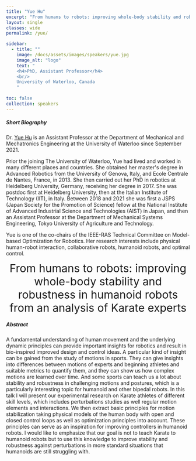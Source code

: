 ```yaml
---
title: "Yue Hu"
excerpt: "From humans to robots: improving whole-body stability and robustness in humanoid robots from an analysis of Karate experts"
layout: single 
classes: wide
permalink: /yue/

sidebar:
  - title: ""
    image: /docs/assets/images/speakers/yue.jpg
    image_alt: "logo"
    text: "
    <h4>PhD, Assistant Professor</h4> 
    <br/>
    University of Waterloo, Canada
    "
  
toc: false 
collection: speakers
---
```


##### Short Biography 

Dr. [Yue Hu](https://uwaterloo.ca/scholar/y526hu) is an Assistant Professor at the Department of Mechanical and Mechatronics Engineering at the University of Waterloo since September 2021.

Prior the joining The University of Waterloo, Yue had lived and worked in many different places and countries. She obtained her master's degree in Advanced Robotics from the University of Genova, Italy, and Ecole Centrale de Nantes, France, in 2013. She then carried out her PhD in robotics at Heidelberg University, Germany, receiving her degree in 2017. She was postdoc first at Heidelberg University, then at the Italian Institute of Technology (IIT), in Italy. Between 2018 and 2021 she was first a JSPS (Japan Society for the Promotion of Science) fellow at the National Institute of Advanced Industrial Science and Technologies (AIST) in Japan, and then an Assistant Professor at the Department of Mechanical Systems Engineering, Tokyo University of Agriculture and Technology.

Yue is one of the co-chairs of the IEEE-RAS Technical Committee on Model-based Optimization for Robotics. Her research interests include physical human-robot interaction, collaborative robots, humanoid robots, and optimal control.

<center style="font-size:30px">
From humans to robots: improving whole-body stability and robustness in humanoid robots from an analysis of Karate experts
</center>

##### Abstract


A fundamental understanding of human movement and the underlying dynamic principles can provide important insights for robotics and result in bio-inspired improved design and control ideas. A particular kind of insight can be gained from the study of motions in sports.  They can give insights into differences between motions of experts and beginning athletes and suitable metrics to quantify them, and they can show us how complex motions are learned over time. And some sports can teach us a lot about stability and robustness in challenging motions and postures, which is a particularly interesting topic for humanoid and other bipedal robots.
In this talk I will present our experimental research on Karate athletes of different skill levels, which includes perturbations studies as well regular motion elements and interactions. We then extract basic principles for motion stabilization taking physical models of the human body with open and closed control loops as well as optimization principles into account. These principles can serve as an inspiration for improving controllers in humanoid robots. I would like to emphasize that our goal is not to teach Karate to humanoid robots but to use this knowledge to improve stability and robustness against perturbations in more standard situations that humanoids are still struggling with.




